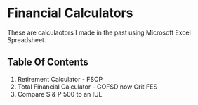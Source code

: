 # Financial Calculators
These are calculaotors I made in the past using Microsoft Excel Spreadsheet.

## Table Of Contents
1. Retirement Calculator - FSCP
2. Total Financial Calculator - GOFSD now Grit FES
3. Compare S & P 500 to an IUL
